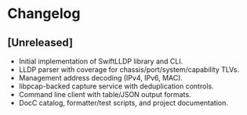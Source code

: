 # Changelog

## [Unreleased]

- Initial implementation of SwiftLLDP library and CLI.
- LLDP parser with coverage for chassis/port/system/capability TLVs.
- Management address decoding (IPv4, IPv6, MAC).
- libpcap-backed capture service with deduplication controls.
- Command line client with table/JSON output formats.
- DocC catalog, formatter/test scripts, and project documentation.
